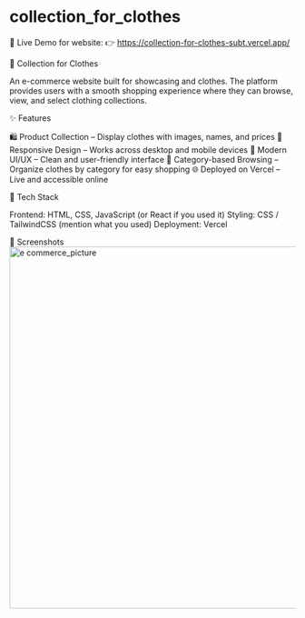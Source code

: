 # collection_for_clothes
🔗 Live Demo for website:
👉 https://collection-for-clothes-subt.vercel.app/

👕 Collection for Clothes

An e-commerce website built for showcasing and clothes. The platform provides users with a smooth shopping experience where they can browse, view, and select clothing collections.

✨ Features

🛍️ Product Collection – Display clothes with images, names, and prices
🔎 Responsive Design – Works across desktop and mobile devices
🎨 Modern UI/UX – Clean and user-friendly interface
📂 Category-based Browsing – Organize clothes by category for easy shopping
🌐 Deployed on Vercel – Live and accessible online

🚀 Tech Stack

Frontend: HTML, CSS, JavaScript (or React if you used it)
Styling: CSS / TailwindCSS (mention what you used)
Deployment: Vercel

📸 Screenshots
<img width="1349" height="637" alt="e commerce_picture" src="https://github.com/user-attachments/assets/9ffd0cf9-4387-4fbe-9133-803c00cb70af" />



